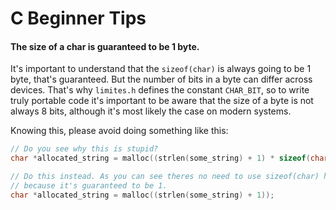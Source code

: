 # C Beginner Tips

#### The size of a char is guaranteed to be 1 byte.

It's important to understand that the `sizeof(char)` is always going to be 1
byte, that's guaranteed. But the number of bits in a byte can differ across
devices. That's why `limites.h` defines the constant `CHAR_BIT`, so to write
truly portable code it's important to be aware that the size of a byte is not
always 8 bits, although it's most likely the case on modern systems.

Knowing this, please avoid doing something like this:

```C
// Do you see why this is stupid?
char *allocated_string = malloc((strlen(some_string) + 1) * sizeof(char));

// Do this instead. As you can see theres no need to use sizeof(char) here,
// because it's guaranteed to be 1.
char *allocated_string = malloc((strlen(some_string) + 1));
```

